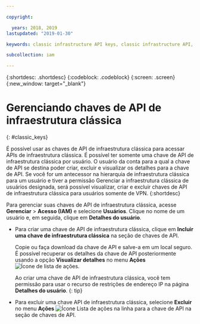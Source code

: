 ```yaml
---

copyright:

  years: 2018, 2019
lastupdated: "2019-01-30"

keywords: classic infrastructure API keys, classic infrastructure API, SoftLayer API key

subcollection: iam

---
```


{:shortdesc: .shortdesc}
{:codeblock: .codeblock}
{:screen: .screen}
{:new_window: target="_blank"}

# Gerenciando chaves de API de infraestrutura clássica
{: #classic_keys}

É possível usar as chaves de API de infraestrutura clássica para acessar APIs de infraestrutura clássica. É possível ter somente uma chave de API de infraestrutura clássica por usuário. O usuário da conta para a qual a chave de API se destina poder criar, excluir e visualizar os detalhes para a chave de API. Se você for um antecessor na hierarquia de infraestrutura clássica para um usuário e tiver a permissão Gerenciar a infraestrutura clássica de usuários designada, será possível visualizar, criar e excluir chaves de API de infraestrutura clássica para usuários somente de VPN.
{:shortdesc}

Para gerenciar suas chaves de API de infraestrutura clássica, acesse **Gerenciar** > **Acesso (IAM)** e selecione **Usuários**. Clique no nome de um usuário e, em seguida, clique em **Detalhes do usuário**.

  * Para criar uma chave de API de infraestrutura clássica, clique em **Incluir uma chave de infraestrutura clássica** na seção de chaves de API.

     Copie ou faça download da chave de API e salve-a em um local seguro. É possível recuperar os detalhes da chave de API posteriormente usando a opção **Visualizar detalhes** no menu **Ações** ![Ícone de lista de ações](../icons/action-menu-icon.svg).

     Ao criar uma chave de API de infraestrutura clássica, você tem permissão para usar o recurso de restrições de endereço IP na página **Detalhes do usuário**.
     {: tip}

  * Para excluir uma chave API de infraestrutura clássica, selecione **Excluir** no menu **Ações** ![Ícone Lista de ações](../icons/action-menu-icon.svg) na linha para a chave de API na seção de chaves de API.
